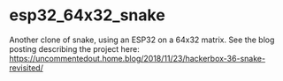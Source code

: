 # esp32_64x32_snake
Another clone of snake, using an ESP32 on a 64x32 matrix.  See the blog posting describing the project here:  https://uncommentedout.home.blog/2018/11/23/hackerbox-36-snake-revisited/
